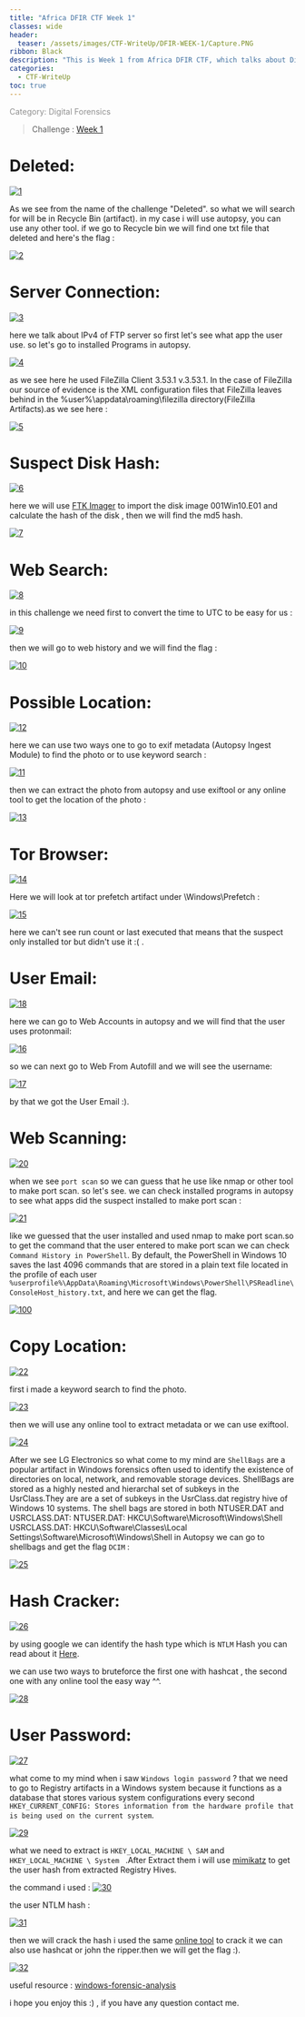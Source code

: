 ```yaml
---
title: "Africa DFIR CTF Week 1"
classes: wide
header:
  teaser: /assets/images/CTF-WriteUp/DFIR-WEEK-1/Capture.PNG
ribbon: Black
description: "This is Week 1 from Africa DFIR CTF, which talks about Disk Image Forensics."
categories:
  - CTF-WriteUp
toc: true
---
```

<span style="color: #909090">Category: Digital Forensics</span>

> Challenge : [Week 1](https://archive.org/download/africa-dfirctf-2021-WK01)

# Deleted:

[![1](/assets/images/CTF-WriteUp/DFIR-WEEK-1/Capture1.PNG)](/assets/images/CTF-WriteUp/DFIR-WEEK-1/Capture1.PNG)

As we see from the name of the challenge "Deleted". so what we will search for will be in Recycle Bin (artifact). in my case i will use autopsy, you can use any other tool. if we go to Recycle bin we will find one txt file that deleted and here's the flag : 

[![2](/assets/images/CTF-WriteUp/DFIR-WEEK-1/Capture2.PNG)](/assets/images/CTF-WriteUp/DFIR-WEEK-1/Capture2.PNG)

# Server Connection:

[![3](/assets/images/CTF-WriteUp/DFIR-WEEK-1/Capture3.PNG)](/assets/images/CTF-WriteUp/DFIR-WEEK-1/Capture3.PNG)

here we talk about IPv4 of FTP server so first let's see what app the user use. so let's go to installed Programs in autopsy.   

[![4](/assets/images/CTF-WriteUp/DFIR-WEEK-1/Capture4.PNG)](/assets/images/CTF-WriteUp/DFIR-WEEK-1/Capture4.PNG)

as we see here he used FileZilla Client 3.53.1 v.3.53.1. In the case of FileZilla our source of evidence is the XML configuration files that FileZilla leaves behind in the %user%\appdata\roaming\filezilla directory(FileZilla Artifacts).as we see here : 

[![5](/assets/images/CTF-WriteUp/DFIR-WEEK-1/Capture5.PNG)](/assets/images/CTF-WriteUp/DFIR-WEEK-1/Capture5.PNG)

# Suspect Disk Hash:

[![6](/assets/images/CTF-WriteUp/DFIR-WEEK-1/Capture6.PNG)](/assets/images/CTF-WriteUp/DFIR-WEEK-1/Capture6.PNG)

here we will use [FTK Imager](https://accessdata.com/products-services/forensic-toolkit-ftk/ftkimager) to import the disk image 001Win10.E01 and calculate the hash of the disk , then we will find the md5 hash.

[![7](/assets/images/CTF-WriteUp/DFIR-WEEK-1/Capture7.PNG)](/assets/images/CTF-WriteUp/DFIR-WEEK-1/Capture7.PNG)

# Web Search:

[![8](/assets/images/CTF-WriteUp/DFIR-WEEK-1/Capture8.PNG)](/assets/images/CTF-WriteUp/DFIR-WEEK-1/Capture8.PNG)

in this challenge we need first to convert the time to UTC to be easy for us : 

[![9](/assets/images/CTF-WriteUp/DFIR-WEEK-1/Capture9.PNG)](/assets/images/CTF-WriteUp/DFIR-WEEK-1/Capture9.PNG)

then we will go to web history and we will find the flag : 

[![10](/assets/images/CTF-WriteUp/DFIR-WEEK-1/Capture10.PNG)](/assets/images/CTF-WriteUp/DFIR-WEEK-1/Capture10.PNG)

# Possible Location:

[![12](/assets/images/CTF-WriteUp/DFIR-WEEK-1/Capture12.PNG)](/assets/images/CTF-WriteUp/DFIR-WEEK-1/Capture12.PNG)

here we can use two ways one to go to exif metadata (Autopsy Ingest Module) to find the photo or to use keyword search :

[![11](/assets/images/CTF-WriteUp/DFIR-WEEK-1/Capture11.PNG)](/assets/images/CTF-WriteUp/DFIR-WEEK-1/Capture11.PNG)

then we can extract the photo from autopsy and use exiftool or any online tool to get the location of the photo :

[![13](/assets/images/CTF-WriteUp/DFIR-WEEK-1/Capture13.PNG)](/assets/images/CTF-WriteUp/DFIR-WEEK-1/Capture13.PNG)

# Tor Browser:

[![14](/assets/images/CTF-WriteUp/DFIR-WEEK-1/Capture14.PNG)](/assets/images/CTF-WriteUp/DFIR-WEEK-1/Capture14.PNG)

Here we will look at tor prefetch artifact under \Windows\Prefetch : 

[![15](/assets/images/CTF-WriteUp/DFIR-WEEK-1/Capture15.PNG)](/assets/images/CTF-WriteUp/DFIR-WEEK-1/Capture15.PNG)

here we can't see run count or last executed that means that the suspect only installed tor but didn't use it :( .

# User Email:

[![18](/assets/images/CTF-WriteUp/DFIR-WEEK-1/Capture18.PNG)](/assets/images/CTF-WriteUp/DFIR-WEEK-1/Capture18.PNG)

here we can go to Web Accounts in autopsy and we will find that the user uses protonmail:

[![16](/assets/images/CTF-WriteUp/DFIR-WEEK-1/Capture16.PNG)](/assets/images/CTF-WriteUp/DFIR-WEEK-1/Capture16.PNG)

so we can next go to Web From Autofill and we will see the username:

[![17](/assets/images/CTF-WriteUp/DFIR-WEEK-1/Capture17.PNG)](/assets/images/CTF-WriteUp/DFIR-WEEK-1/Capture17.PNG)

by that we got the User Email :).

# Web Scanning:

[![20](/assets/images/CTF-WriteUp/DFIR-WEEK-1/Capture20.PNG)](/assets/images/CTF-WriteUp/DFIR-WEEK-1/Capture20.PNG)

when we see `port scan` so we can guess that he use like nmap or other tool to make port scan. so let's see. we can check installed programs in autopsy to see what apps did the suspect installed to make port scan : 

[![21](/assets/images/CTF-WriteUp/DFIR-WEEK-1/Capture21.PNG)](/assets/images/CTF-WriteUp/DFIR-WEEK-1/Capture21.PNG)

like we guessed that the user installed and used nmap to make port scan.so to get the command that the user entered to make port scan we can check `Command History in PowerShell`. By default, the PowerShell in Windows 10 saves the last 4096 commands that are stored in a plain text file located in the profile of each user `%userprofile%\AppData\Roaming\Microsoft\Windows\PowerShell\PSReadline\ConsoleHost_history.txt`, and here we can get the flag.

[![100](/assets/images/CTF-WriteUp/DFIR-WEEK-1/Untitled.png)](/assets/images/CTF-WriteUp/DFIR-WEEK-1/Untitled.png)

# Copy Location:

[![22](/assets/images/CTF-WriteUp/DFIR-WEEK-1/Capture22.PNG)](/assets/images/CTF-WriteUp/DFIR-WEEK-1/Capture22.PNG)

first i made a keyword search to find the photo.

[![23](/assets/images/CTF-WriteUp/DFIR-WEEK-1/Capture23.PNG)](/assets/images/CTF-WriteUp/DFIR-WEEK-1/Capture23.PNG)

then we will use any online tool to extract metadata or we can use exiftool.

[![24](/assets/images/CTF-WriteUp/DFIR-WEEK-1/Capture24.PNG)](/assets/images/CTF-WriteUp/DFIR-WEEK-1/Capture24.PNG)

After we see LG Electronics so what come to my mind are `ShellBags` are a popular artifact in Windows forensics often used to identify the existence of directories on local, network, and removable storage devices. ShellBags are stored as a highly nested and hierarchal set of subkeys in the UsrClass.They are are a set of subkeys in the UsrClass.dat registry hive of Windows 10 systems. The shell bags are stored in both NTUSER.DAT and USRCLASS.DAT: 
  NTUSER.DAT: HKCU\Software\Microsoft\Windows\Shell
  USRCLASS.DAT: HKCU\Software\Classes\Local Settings\Software\Microsoft\Windows\Shell
in Autopsy we can go to shellbags and get the flag `DCIM` : 

[![25](/assets/images/CTF-WriteUp/DFIR-WEEK-1/Capture25.PNG)](/assets/images/CTF-WriteUp/DFIR-WEEK-1/Capture25.PNG)

# Hash Cracker:

[![26](/assets/images/CTF-WriteUp/DFIR-WEEK-1/Capture26.PNG)](/assets/images/CTF-WriteUp/DFIR-WEEK-1/Capture26.PNG)

by using google we can identify the hash type which is `NTLM` Hash you can read about it [Here](https://aio-forensics.com/recover-windows-passwords-Forensics).

we can use two ways to bruteforce the first one with hashcat , the second one with any online tool the easy way ^^.

[![28](/assets/images/CTF-WriteUp/DFIR-WEEK-1/Capture28.PNG)](/assets/images/CTF-WriteUp/DFIR-WEEK-1/Capture28.PNG)

# User Password:

[![27](/assets/images/CTF-WriteUp/DFIR-WEEK-1/Capture27.PNG)](/assets/images/CTF-WriteUp/DFIR-WEEK-1/Capture27.PNG)

what come to my mind when i saw `Windows login password` ?
that we need to go to Registry artifacts in a Windows system because it functions as a database that stores various system configurations every second `HKEY_CURRENT_CONFIG: Stores information from the hardware profile that is being used on the current system`.

[![29](/assets/images/CTF-WriteUp/DFIR-WEEK-1/Capture29.PNG)](/assets/images/CTF-WriteUp/DFIR-WEEK-1/Capture29.PNG)

 what we need to extract is `HKEY_LOCAL_MACHINE \ SAM` and `HKEY_LOCAL_MACHINE \ System ` .After Extract them i will use [mimikatz](https://github.com/gentilkiwi/mimikatz/wiki) to get the user hash from extracted Registry Hives.

 the command i used : [![30](/assets/images/CTF-WriteUp/DFIR-WEEK-1/Capture30.PNG)](/assets/images/CTF-WriteUp/DFIR-WEEK-1/Capture30.PNG)

 the user NTLM hash : 

[![31](/assets/images/CTF-WriteUp/DFIR-WEEK-1/Capture31.PNG)](/assets/images/CTF-WriteUp/DFIR-WEEK-1/Capture31.PNG)

then we will crack the hash i used the same [online tool](https://www.onlinehashcrack.com/) to crack it we can also use hashcat or john the ripper.then we will get the flag :).

[![32](/assets/images/CTF-WriteUp/DFIR-WEEK-1/Capture32.PNG)](/assets/images/CTF-WriteUp/DFIR-WEEK-1/Capture32.PNG)

useful resource : 
[windows-forensic-analysis](https://www.sans.org/blog/new-windows-forensics-evidence-of-poster-released/)

i hope you enjoy this :) , if you have any question contact me.



 
